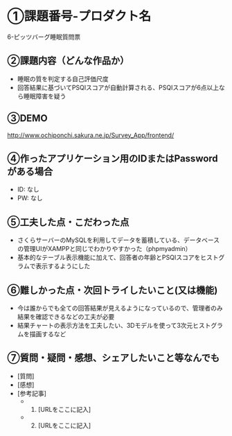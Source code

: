 # ①課題番号-プロダクト名

6-ピッツバーグ睡眠質問票

## ②課題内容（どんな作品か）

- 睡眠の質を判定する自己評価尺度
- 回答結果に基づいてPSQIスコアが自動計算される、PSQIスコアが6点以上なら睡眠障害を疑う

## ③DEMO

http://www.ochiponchi.sakura.ne.jp/Survey_App/frontend/

## ④作ったアプリケーション用のIDまたはPasswordがある場合

- ID: なし
- PW: なし

## ⑤工夫した点・こだわった点

- さくらサーバーのMySQLを利用してデータを蓄積している、データベースの管理UIがXAMPPと同じでわかりやすかった（phpmyadmin）
- 基本的なテーブル表示機能に加えて、回答者の年齢とPSQIスコアをヒストグラムで表示するようにした

## ⑥難しかった点・次回トライしたいこと(又は機能)

- 今は誰からでも全ての回答結果が見えるようになっているので、管理者のみ結果を確認できるなどの工夫が必要
- 結果チャートの表示方法を工夫したい、3Dモデルを使って3次元ヒストグラムを描画するなど

## ⑦質問・疑問・感想、シェアしたいこと等なんでも

- [質問]
- [感想]
- [参考記事]
  - 1. [URLをここに記入]
  - 2. [URLをここに記入]
